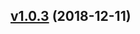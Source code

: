 <a name="v1.0.3"></a>
## [v1.0.3](https://github.com/anteriovieira/vue-raven/compare/v1.0.2...v1.0.3) (2018-12-11)



